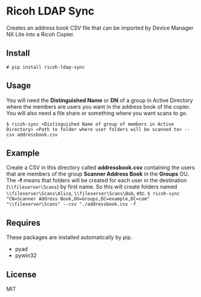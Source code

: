 # Ricoh LDAP Sync

Creates an address book CSV file that can be imported by Device Manager NX Lite into a Ricoh Copier.

## Install
`# pip install ricoh-ldap-sync`

## Usage
You will need the **Distinguished Name** or **DN** of a group in Active Directory where the members are users you want in the address book of the copier.
You will also need a file share or something where you want scans to go.

`$ ricoh-sync <Distinguished Name of group of members in Active Directory> <Path to folder where user folders will be scanned to> --csv addressbook.csv`

## Example

Create a CSV in this directory called **addressbook.csv** containing the users that are members of the group **Scanner Address Book** in the **Groups** OU.
The **-f** means that folders will be created for each user in the destination (`\\fileserver\Scans`) by first name. So this will create folders named `\\fileserver\Scans\Alice`, `\\fileserver\Scans\Bob`, etc.
`$ ricoh-sync "CN=Scanner Address Book,OU=Groups,DC=example,DC=com" "\\fileserver\Scans" --csv "./addressbook.csv -f`

## Requires
These packages are installed automatically by pip.
  - pyad
  - pywin32

## License
MIT

